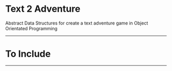# Text 2 Adventure
Abstract Data Structures for create a text adventure game in Object Orientated Programming


---

# To Include


---
